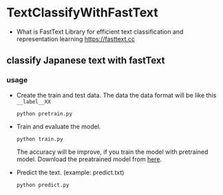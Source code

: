 # TextClassifyWithFastText
- What is FastText
Library for efficient text classification and representation learning
https://fasttext.cc

## classify Japanese text with fastText
### usage 
- Create the train and test data. The data the data format will be like this ```__label__XX```

     ```python pretrain.py``` 

- Train and evaluate the model. 

     ```python train.py```
     
     The accuracy will be improve, if you train the model with pretrained model. 
     Download the preatrained model from [here](https://fasttext.cc/docs/en/crawl-vectors.html).
     
     
- Predict the text. (example: predict.txt)

     ```python predict.py``` 
